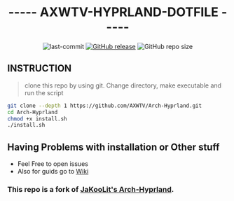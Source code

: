 <div align="center">

# ----- AXWTV-HYPRLAND-DOTFILE -----

  <a herf="https://github.com/AXWTV/Arch-Hyprland/commits/main">
    <img alt="last-commit" src="https://img.shields.io/github/last-commit/AXWTV/Arch-Hyprland?style=for-the-badge&color=89b4fa&logo=github&logoColor=D9E0EE&labelColor=302D41"></a> 
  <a href="https://github.com/AXWTV/Hyprland-DotFiles/releases/latest">
    <img alt="GitHub release" src="https://img.shields.io/github/v/release/AXWTV/Hyprland-DotFiles?style=for-the-badge&color=89b4fa&logo=github&logoColor=D9E0EE&labelColor=302D41"></a>
  <img alt="GitHub repo size" src="https://img.shields.io/github/repo-size/AXWTV/Arch-Hyprland?style=for-the-badge&color=89b4fa&logo=github&logoColor=D9E0EE&labelColor=302D41">

<br/>
</div>

## INSTRUCTION

> clone this repo by using git. Change directory, make executable and run the script
```bash
git clone --depth 1 https://github.com/AXWTV/Arch-Hyprland.git
cd Arch-Hyprland
chmod +x install.sh
./install.sh
```

## Having Problems with installation or Other stuff
- Feel Free to open issues
- Also for guids go to [Wiki](https://github.com/AXWTV/Hyprland-DotFiles/wiki)

### This repo is a fork of [JaKooLit's Arch-Hyprland](https://github.com/JaKooLit/Arch-Hyprland).


